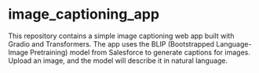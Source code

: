 # image_captioning_app
This repository contains a simple image captioning web app built with Gradio and Transformers. The app uses the BLIP (Bootstrapped Language-Image Pretraining) model from Salesforce to generate captions for images. Upload an image, and the model will describe it in natural language.
